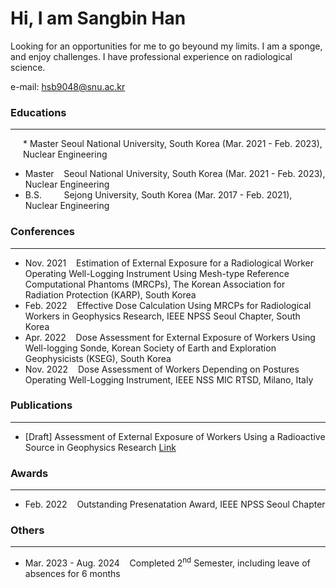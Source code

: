 # Hi, I am Sangbin Han
Looking for an opportunities for me to go beyound my limits. I am a sponge, and enjoy challenges. I have professional experience on radiological science.  

e-mail: <a href='mailto:hsb9048@snu.ac.kr'>hsb9048@snu.ac.kr  

### Educations
---
<div style="margin-left: 20px;">
    * Master Seoul National University, South Korea (Mar. 2021 - Feb. 2023), Nuclear Engineering
</div>

* Master &nbsp;&nbsp; Seoul National University, South Korea (Mar. 2021 - Feb. 2023), Nuclear Engineering
* B.S. &nbsp;&nbsp;&nbsp;&nbsp;&nbsp;&nbsp;&nbsp; Sejong University, South Korea (Mar. 2017 - Feb. 2021), Nuclear Engineering

### Conferences
---
* Nov. 2021 &nbsp;&nbsp; Estimation of External Exposure for a Radiological Worker Operating Well-Logging Instrument Using Mesh-type Reference Computational Phantoms (MRCPs), The Korean Association for Radiation Protection (KARP), South Korea  </div>
* Feb. 2022 &nbsp;&nbsp; Effective Dose Calculation Using MRCPs for Radiological Workers in Geophysics Research, IEEE NPSS Seoul Chapter, South Korea  
* Apr. 2022 &nbsp;&nbsp; Dose Assessment for External Exposure of Workers Using Well-logging Sonde, Korean Society of Earth and Exploration Geophysicists (KSEG), South Korea  
* Nov. 2022 &nbsp;&nbsp; Dose Assessment of Workers Depending on Postures Operating Well-Logging Instrument, IEEE NSS MIC RTSD, Milano, Italy  

### Publications
---
* \[Draft\] Assessment of External Exposure of Workers Using a Radioactive Source in Geophysics Research [Link](https://papers.ssrn.com/sol3/papers.cfm?abstract_id=4791462)  

### Awards
---
* Feb. 2022 &nbsp;&nbsp; Outstanding Presenatation Award, IEEE NPSS Seoul Chapter  

### Others
---
* Mar. 2023 - Aug. 2024 &nbsp;&nbsp; Completed 2<sup>nd</sup> Semester, including leave of absences for 6 months
